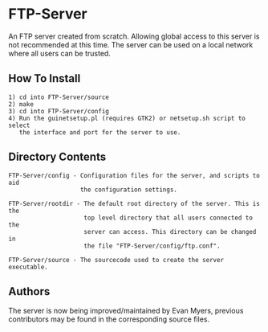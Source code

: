 FTP-Server
==========
An FTP server created from scratch. Allowing global access to this server is
not recommended at this time. The server can be used on a local network where
all users can be trusted.


How To Install
--------------
	1) cd into FTP-Server/source
	2) make
	3) cd into FTP-Server/config
	4) Run the guinetsetup.pl (requires GTK2) or netsetup.sh script to select
	   the interface and port for the server to use.


Directory Contents
------------------
	FTP-Server/config - Configuration files for the server, and scripts to aid
						the configuration settings.

	FTP-Server/rootdir - The default root directory of the server. This is the
						 top level directory that all users connected to the
						 server can access. This directory can be changed in
						 the file "FTP-Server/config/ftp.conf".

	FTP-Server/source - The sourcecode used to create the server executable.


Authors
-------
The server is now being improved/maintained by Evan Myers, previous
contributors may be found in the corresponding source files.
